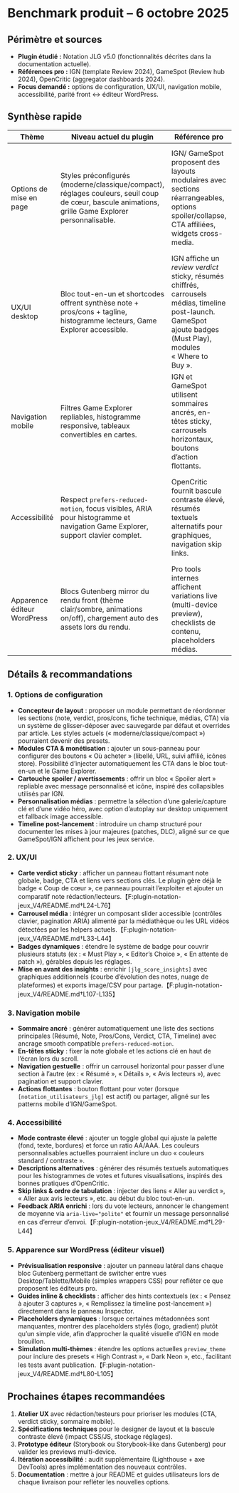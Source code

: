 # Benchmark produit – 6 octobre 2025

## Périmètre et sources
- **Plugin étudié :** Notation JLG v5.0 (fonctionnalités décrites dans la documentation actuelle).
- **Références pro :** IGN (template Review 2024), GameSpot (Review hub 2024), OpenCritic (aggregator dashboards 2024).
- **Focus demandé :** options de configuration, UX/UI, navigation mobile, accessibilité, parité front ↔ éditeur WordPress.

## Synthèse rapide
| Thème | Niveau actuel du plugin | Référence pro | Gap constaté | Opportunités prioritaires |
| --- | --- | --- | --- | --- |
| Options de mise en page | Styles préconfigurés (moderne/classique/compact), réglages couleurs, seuil coup de cœur, bascule animations, grille Game Explorer personnalisable. | IGN/ GameSpot proposent des layouts modulaires avec sections réarrangeables, options spoiler/collapse, CTA affiliées, widgets cross-media. | Manque de contrôle section par section (ordre, visibilité), absence d’intégration achat/CTA, pas de prise en charge des avertissements spoiler. | Introduire un concepteur de layout par drag-and-drop, modules CTA affiliés, options d’avertissement spoiler et encadrés contextuels. |
| UX/UI desktop | Bloc tout-en-un et shortcodes offrent synthèse note + pros/cons + tagline, histogramme lecteurs, Game Explorer accessible. | IGN affiche un *review verdict* sticky, résumés chiffrés, carrousels médias, timeline post-launch. GameSpot ajoute badges (Must Play), modules « Where to Buy ». | Scoreboard manque de résumé persistant, absence de carrousel média et timeline, pas de badges événementiels. | Ajouter carte verdict épinglée, carrousel média responsive avec annotation, badges dynamiques (mise à jour live service). |
| Navigation mobile | Filtres Game Explorer repliables, histogramme responsive, tableaux convertibles en cartes. | IGN et GameSpot utilisent sommaires ancrés, en-têtes sticky, carrousels horizontaux, boutons d’action flottants. | Manque de sommaire in-page mobile, navigation sticky, CTA flottants. | Ajouter table des matières mobile, headers collants pour sections clés, boutons flottants (vote, partage, achat). |
| Accessibilité | Respect `prefers-reduced-motion`, focus visibles, ARIA pour histogramme et navigation Game Explorer, support clavier complet. | OpenCritic fournit bascule contraste élevé, résumés textuels alternatifs pour graphiques, navigation skip links. | Pas de mode contraste renforcé, graphiques limités aux barres, absence de skip links et de légendes textuelles. | Ajouter toggle contraste, descriptifs textuels de données, skip links, contrôle granularité ARIA (ex : `aria-live` sur votes). |
| Apparence éditeur WordPress | Blocs Gutenberg mirror du rendu front (thème clair/sombre, animations on/off), chargement auto des assets lors du rendu. | Pro tools internes affichent variations live (multi-device preview), checklists de contenu, placeholders médias. | Pas d’aperçu multi-device, pas de guides inline, prévisualisation limitée aux thèmes clair/sombre. | Ajouter panneau de prévisualisation responsive (desktop/tablette/mobile), onboarding inline (tips), placeholders média/CTA dans l’éditeur visuel. |

## Détails & recommandations

### 1. Options de configuration
- **Concepteur de layout** : proposer un module permettant de réordonner les sections (note, verdict, pros/cons, fiche technique, médias, CTA) via un système de glisser-déposer avec sauvegarde par défaut et overrides par article. Les styles actuels (« moderne/classique/compact ») pourraient devenir des presets.
- **Modules CTA & monétisation** : ajouter un sous-panneau pour configurer des boutons « Où acheter » (libellé, URL, suivi affilié, icônes store). Possibilité d’injecter automatiquement les CTA dans le bloc tout-en-un et le Game Explorer.
- **Cartouche spoiler / avertissements** : offrir un bloc « Spoiler alert » repliable avec message personnalisé et icône, inspiré des collapsibles utilisés par IGN.
- **Personnalisation médias** : permettre la sélection d’une galerie/capture clé et d’une vidéo héro, avec option d’autoplay sur desktop uniquement et fallback image accessible.
- **Timeline post-lancement** : introduire un champ structuré pour documenter les mises à jour majeures (patches, DLC), aligné sur ce que GameSpot/IGN affichent pour les jeux service.

### 2. UX/UI
- **Carte verdict sticky** : afficher un panneau flottant résumant note globale, badge, CTA et liens vers sections clés. Le plugin gère déjà le badge « Coup de cœur », ce panneau pourrait l’exploiter et ajouter un comparatif note rédaction/lecteurs.【F:plugin-notation-jeux_V4/README.md†L24-L76】
- **Carrousel média** : intégrer un composant slider accessible (contrôles clavier, pagination ARIA) alimenté par la médiathèque ou les URL vidéos détectées par les helpers actuels.【F:plugin-notation-jeux_V4/README.md†L33-L44】
- **Badges dynamiques** : étendre le système de badge pour couvrir plusieurs statuts (ex : « Must Play », « Editor’s Choice », « En attente de patch »), gérables depuis les réglages.
- **Mise en avant des insights** : enrichir `[jlg_score_insights]` avec graphiques additionnels (courbe d’évolution des notes, nuage de plateformes) et exports image/CSV pour partage.【F:plugin-notation-jeux_V4/README.md†L107-L135】

### 3. Navigation mobile
- **Sommaire ancré** : générer automatiquement une liste des sections principales (Résumé, Note, Pros/Cons, Verdict, CTA, Timeline) avec ancrage smooth compatible `prefers-reduced-motion`.
- **En-têtes sticky** : fixer la note globale et les actions clé en haut de l’écran lors du scroll.
- **Navigation gestuelle** : offrir un carrousel horizontal pour passer d’une section à l’autre (ex : « Résumé », « Détails », « Avis lecteurs »), avec pagination et support clavier.
- **Actions flottantes** : bouton flottant pour voter (lorsque `[notation_utilisateurs_jlg]` est actif) ou partager, aligné sur les patterns mobile d’IGN/GameSpot.

### 4. Accessibilité
- **Mode contraste élevé** : ajouter un toggle global qui ajuste la palette (fond, texte, bordures) et force un ratio AA/AAA. Les couleurs personnalisables actuelles pourraient inclure un duo « couleurs standard / contraste ».
- **Descriptions alternatives** : générer des résumés textuels automatiques pour les histogrammes de votes et futures visualisations, inspirés des bonnes pratiques d’OpenCritic.
- **Skip links & ordre de tabulation** : injecter des liens « Aller au verdict », « Aller aux avis lecteurs », etc. au début du bloc tout-en-un.
- **Feedback ARIA enrichi** : lors du vote lecteurs, annoncer le changement de moyenne via `aria-live="polite"` et fournir un message personnalisé en cas d’erreur d’envoi.【F:plugin-notation-jeux_V4/README.md†L29-L44】

### 5. Apparence sur WordPress (éditeur visuel)
- **Prévisualisation responsive** : ajouter un panneau latéral dans chaque bloc Gutenberg permettant de switcher entre vues Desktop/Tablette/Mobile (simples wrappers CSS) pour refléter ce que proposent les éditeurs pro.
- **Guides inline & checklists** : afficher des hints contextuels (ex : « Pensez à ajouter 3 captures », « Remplissez la timeline post-lancement ») directement dans le panneau Inspector.
- **Placeholders dynamiques** : lorsque certaines métadonnées sont manquantes, montrer des placeholders stylés (logo, gradient) plutôt qu’un simple vide, afin d’approcher la qualité visuelle d’IGN en mode brouillon.
- **Simulation multi-thèmes** : étendre les options actuelles `preview_theme` pour inclure des presets « High Contrast », « Dark Neon », etc., facilitant les tests avant publication.【F:plugin-notation-jeux_V4/README.md†L80-L105】

## Prochaines étapes recommandées
1. **Atelier UX** avec rédaction/testeurs pour prioriser les modules (CTA, verdict sticky, sommaire mobile).
2. **Spécifications techniques** pour le designer de layout et la bascule contraste élevé (impact CSS/JS, stockage réglages).
3. **Prototype éditeur** (Storybook ou Storybook-like dans Gutenberg) pour valider les previews multi-device.
4. **Itération accessibilité** : audit supplémentaire (Lighthouse + axe DevTools) après implémentation des nouveaux contrôles.
5. **Documentation** : mettre à jour README et guides utilisateurs lors de chaque livraison pour refléter les nouvelles options.
